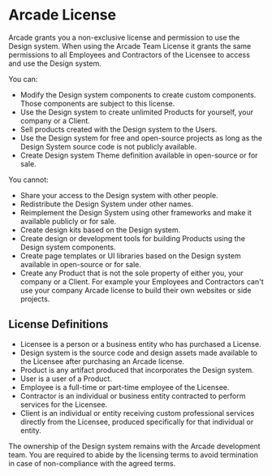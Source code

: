 # Arcade License

Arcade grants you a non-exclusive license and permission to use the Design system.
When using the Arcade Team License it grants the same permissions to all Employees and Contractors of the Licensee to access and use the Design system.

You can:
- Modify the Design system components to create custom components. Those components are subject to this license.
- Use the Design system to create unlimited Products for yourself, your company or a Client.
- Sell products created with the Design system to the Users.
- Use the Design system for free and open-source projects as long as the Design System source code is not publicly available.
- Create Design system Theme definition available in open-source or for sale.

You cannot:
- Share your access to the Design system with other people.
- Redistribute the Design System under other names.
- Reimplement the Design System using other frameworks and make it available publicly or for sale.
- Create design kits based on the Design system.
- Create design or development tools for building Products using the Design system components.
- Create page templates or UI libraries based on the Design system available in open-source or for sale.
- Create any Product that is not the sole property of either you, your company or a Client. For example your Employees and Contractors can't use your company Arcade license to build their own websites or side projects.

## License Definitions

- Licensee is a person or a business entity who has purchased a License.
- Design system is the source code and design assets made available to the Licensee after purchasing an Arcade license.
- Product is any artifact produced that incorporates the Design system.
- User is a user of a Product.
- Employee is a full-time or part-time employee of the Licensee.
- Contractor is an individual or business entity contracted to perform services for the Licensee.
- Client is an individual or entity receiving custom professional services directly from the Licensee, produced specifically for that individual or entity.

The ownership of the Design system remains with the Arcade development team. 
You are required to abide by the licensing terms to avoid termination in case of non-compliance with the agreed terms.

